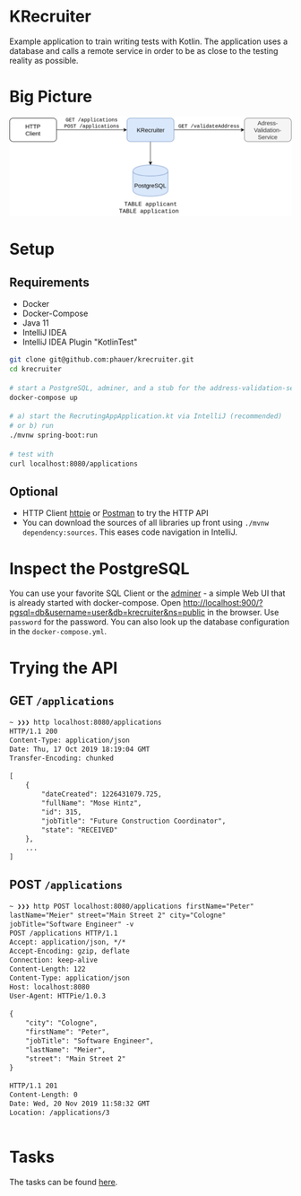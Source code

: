 # KRecruiter

Example application to train writing tests with Kotlin. The application uses a database and calls a remote service in order to be as close to the testing reality as possible.  

# Big Picture

![KRecruiter Big Picture](docs/krecruiter-big-picture.png)

# Setup

## Requirements

- Docker
- Docker-Compose
- Java 11
- IntelliJ IDEA
- IntelliJ IDEA Plugin "KotlinTest"

```bash
git clone git@github.com:phauer/krecruiter.git
cd krecruiter

# start a PostgreSQL, adminer, and a stub for the address-validation-service
docker-compose up

# a) start the RecrutingAppApplication.kt via IntelliJ (recommended)
# or b) run
./mvnw spring-boot:run

# test with
curl localhost:8080/applications
```

## Optional

- HTTP Client [httpie](https://httpie.org/) or [Postman](https://www.getpostman.com/) to try the HTTP API 
- You can download the sources of all libraries up front using `./mvnw dependency:sources`. This eases code navigation in IntelliJ. 

# Inspect the PostgreSQL

You can use your favorite SQL Client or the [adminer](https://www.adminer.org/) - a simple Web UI that is already started with docker-compose. Open [http://localhost:900/?pgsql=db&username=user&db=krecruiter&ns=public](http://localhost:900/?pgsql=db&username=user&db=krecruiter&ns=public) in the browser. Use `password` for the password. You can also look up the database configuration in the `docker-compose.yml`.

# Trying the API

## GET `/applications`

```
~ ❯❯❯ http localhost:8080/applications
HTTP/1.1 200 
Content-Type: application/json
Date: Thu, 17 Oct 2019 18:19:04 GMT
Transfer-Encoding: chunked

[
    {
        "dateCreated": 1226431079.725,
        "fullName": "Mose Hintz",
        "id": 315,
        "jobTitle": "Future Construction Coordinator",
        "state": "RECEIVED"
    },
    ...
]
```

## POST `/applications`

```
~ ❯❯❯ http POST localhost:8080/applications firstName="Peter" lastName="Meier" street="Main Street 2" city="Cologne" jobTitle="Software Engineer" -v
POST /applications HTTP/1.1
Accept: application/json, */*
Accept-Encoding: gzip, deflate
Connection: keep-alive
Content-Length: 122
Content-Type: application/json
Host: localhost:8080
User-Agent: HTTPie/1.0.3

{
    "city": "Cologne",
    "firstName": "Peter",
    "jobTitle": "Software Engineer",
    "lastName": "Meier",
    "street": "Main Street 2"
}

HTTP/1.1 201 
Content-Length: 0
Date: Wed, 20 Nov 2019 11:58:32 GMT
Location: /applications/3


```

# Tasks

The tasks can be found [here](tasks.md).